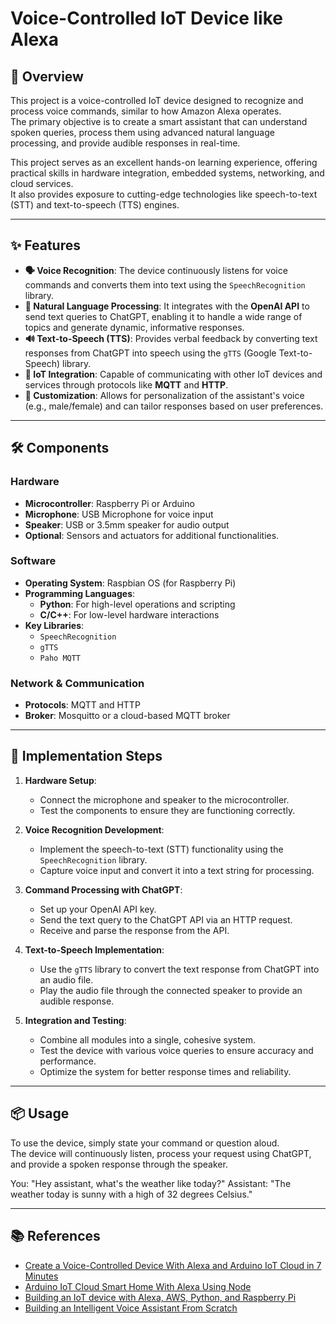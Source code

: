 # Voice-Controlled IoT Device like Alexa

## 📖 Overview

This project is a voice-controlled IoT device designed to recognize and process voice commands, similar to how Amazon Alexa operates.  
The primary objective is to create a smart assistant that can understand spoken queries, process them using advanced natural language processing, and provide audible responses in real-time.

This project serves as an excellent hands-on learning experience, offering practical skills in hardware integration, embedded systems, networking, and cloud services.  
It also provides exposure to cutting-edge technologies like speech-to-text (STT) and text-to-speech (TTS) engines.

---

## ✨ Features

* **🗣️ Voice Recognition**: The device continuously listens for voice commands and converts them into text using the `SpeechRecognition` library.  
* **🧠 Natural Language Processing**: It integrates with the **OpenAI API** to send text queries to ChatGPT, enabling it to handle a wide range of topics and generate dynamic, informative responses.  
* **🔊 Text-to-Speech (TTS)**: Provides verbal feedback by converting text responses from ChatGPT into speech using the `gTTS` (Google Text-to-Speech) library.  
* **🔌 IoT Integration**: Capable of communicating with other IoT devices and services through protocols like **MQTT** and **HTTP**.  
* **🔧 Customization**: Allows for personalization of the assistant's voice (e.g., male/female) and can tailor responses based on user preferences.  

---

## 🛠️ Components

### Hardware
* **Microcontroller**: Raspberry Pi or Arduino  
* **Microphone**: USB Microphone for voice input  
* **Speaker**: USB or 3.5mm speaker for audio output  
* **Optional**: Sensors and actuators for additional functionalities.  

### Software
* **Operating System**: Raspbian OS (for Raspberry Pi)  
* **Programming Languages**:
  * **Python**: For high-level operations and scripting  
  * **C/C++**: For low-level hardware interactions  
* **Key Libraries**:
  * `SpeechRecognition`  
  * `gTTS`  
  * `Paho MQTT`  

### Network & Communication
* **Protocols**: MQTT and HTTP  
* **Broker**: Mosquitto or a cloud-based MQTT broker  

---

## 🚀 Implementation Steps

1. **Hardware Setup**:
   * Connect the microphone and speaker to the microcontroller.  
   * Test the components to ensure they are functioning correctly.  

2. **Voice Recognition Development**:
   * Implement the speech-to-text (STT) functionality using the `SpeechRecognition` library.  
   * Capture voice input and convert it into a text string for processing.  

3. **Command Processing with ChatGPT**:
   * Set up your OpenAI API key.  
   * Send the text query to the ChatGPT API via an HTTP request.  
   * Receive and parse the response from the API.  

4. **Text-to-Speech Implementation**:
   * Use the `gTTS` library to convert the text response from ChatGPT into an audio file.  
   * Play the audio file through the connected speaker to provide an audible response.  

5. **Integration and Testing**:
   * Combine all modules into a single, cohesive system.  
   * Test the device with various voice queries to ensure accuracy and performance.  
   * Optimize the system for better response times and reliability.  

---

## 📦 Usage

To use the device, simply state your command or question aloud.  
The device will continuously listen, process your request using ChatGPT, and provide a spoken response through the speaker.

You: "Hey assistant, what's the weather like today?"
Assistant: "The weather today is sunny with a high of 32 degrees Celsius."

---

## 📚 References
* [Create a Voice-Controlled Device With Alexa and Arduino IoT Cloud in 7 Minutes](https://blog.arduino.cc/2019/11/12/create-a-voice-controlled-device-with-alexa-and-arduino-iot-cloud-in-7-minutes/)  
* [Arduino IoT Cloud Smart Home With Alexa Using Node](https://www.instructables.com/Arduino-IoT-Cloud-Smart-Home-With-Alexa-Using-Node/)  
* [Building an IoT device with Alexa, AWS, Python, and Raspberry Pi](https://medium.com/@arthurltonelli/building-an-iot-device-with-alexa-aws-python-and-raspberry-pi-274d941ef3c3)  
* [Building an Intelligent Voice Assistant From Scratch](https://towardsdatascience.com/building-an-intelligent-voice-assistant-from-scratch-3d5749f4af07)  
